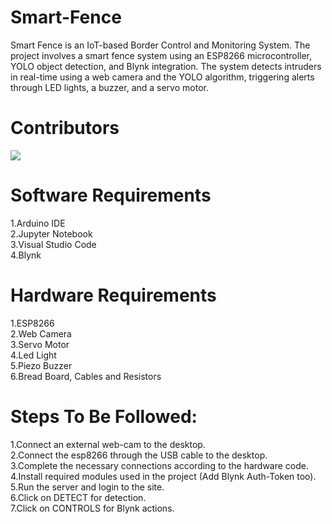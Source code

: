# Smart-Fence
Smart Fence is an IoT-based Border Control and Monitoring System.
The project involves a smart fence system using an ESP8266 microcontroller, YOLO object detection, and Blynk integration.
The system detects intruders in real-time using a web camera and the YOLO algorithm, triggering alerts through LED lights, a buzzer, and a servo motor.

# Contributors
<a href="https://github.com/srajan-06/Smart-Fence/graphs/contributors">
  <img src="https://contrib.rocks/image?repo=srajan-06/Smart-Fence" />
</a>

# Software Requirements
1.Arduino IDE<br>
2.Jupyter Notebook<br>
3.Visual Studio Code<br>
4.Blynk 

# Hardware Requirements
1.ESP8266<br>
2.Web Camera<br>
3.Servo Motor<br>
4.Led Light<br>
5.Piezo Buzzer<br>
6.Bread Board, Cables and Resistors

# Steps To Be Followed:
1.Connect an external web-cam to the desktop.<br>
2.Connect the esp8266 through the USB cable to the desktop. <br>
3.Complete the necessary connections according to the hardware code.<br>
4.Install required modules used in the project (Add Blynk Auth-Token too).<br>
5.Run the server and login to the site.<br>
6.Click on DETECT for detection.<br>
7.Click on CONTROLS for Blynk actions.




